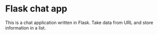 # Flask chat app

This is a chat application written in Flask. Take data from URL and store information in a list.
